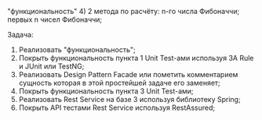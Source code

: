 "функциональность"
4) 2 метода по расчёту:
  n-го числа Фибоначчи;
  первых n чисел Фибоначчи;

Задача:
1) Реализовать "функциональность";
2) Покрыть функциональность пункта 1 Unit Test-ами используя 3A Rule и JUnit или TestNG;
3) Реализовать Design Pattern Facade или пометить комментарием сущность которая в этой простейшей задаче его заменяет;
4) Покрыть функциональность пункта 3 Unit Test-ами;
5) Реализовать Rest Service на базе 3 используя библиотеку Spring;
6) Покрыть API тестами Rest Service используя RestAssured;
